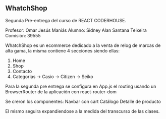 ## WhatchShop

Segunda Pre-entrega del curso de REACT CODERHOUSE.

Profesor: Omar Jesús Maniás
Alumno: Sidney Alan Santana Teixeira
Comisión: 39555

WhatchShop es un ecommerce dedicado a la venta de relog de marcas de alta gama, la misma contiene 4 secciones siendo ellas:
1. Home
1. Shop
1. Contacto
1. Categorias -> Casio
              -> Citizen
              -> Seiko


Para la segunda pre entrega se configura en App.js el routing usando un BrowserRouter de la aplicación con react-router-dom

Se creron los componentes:
Navbar con cart
Catálogo
Detalle de producto




El mismo seguira expandiendose a la medida del transcurso de las clases.